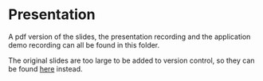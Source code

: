 # Presentation

A pdf version of the slides, the presentation recording and the application demo recording can all be found in this folder.

The original slides are too large to be added to version control, so they can be found [here](https://1drv.ms/p/c/ae3e50993c573274/EbZdw9t4R0hFvSQ2gA22y74BFk8DUrcpB_2NYmjTR9Uinw?e=Z6sDFT) instead.
